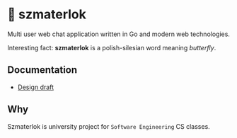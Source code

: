 # 🦋 szmaterlok

Multi user web chat application written in Go and modern web technologies.

Interesting fact: **szmaterlok** is a polish-silesian word meaning *butterfly*.

## Documentation

* [Design draft](docs/DESIGN.md)

## Why

Szmaterlok is university project for `Software Engineering` CS classes.
